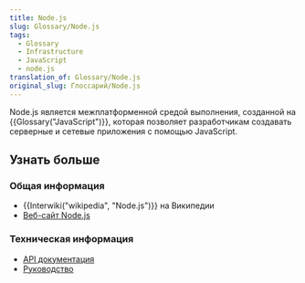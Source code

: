 ```yaml
---
title: Node.js
slug: Glossary/Node.js
tags:
  - Glossary
  - Infrastructure
  - JavaScript
  - node.js
translation_of: Glossary/Node.js
original_slug: Глоссарий/Node.js
---
```

Node.js является межплатформенной средой выполнения, созданной на {{Glossary("JavaScript")}}, которая позволяет разработчикам создавать серверные и сетевые приложения с помощью JavaScript.

## Узнать больше

### Общая информация

- {{Interwiki("wikipedia", "Node.js")}} на Википедии
- [Веб-сайт Node.js](https://nodejs.org/)

### Техническая информация

- [API документация](https://nodejs.org/api/)
- [Руководство](https://nodejs.org/documentation/tutorials/)
